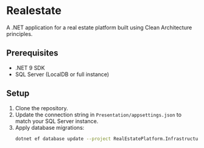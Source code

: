 # Realestate

A .NET application for a real estate platform built using Clean Architecture principles.

## Prerequisites
- .NET 9 SDK
- SQL Server (LocalDB or full instance)

## Setup
1. Clone the repository.
2. Update the connection string in `Presentation/appsettings.json` to match your SQL Server instance.
3. Apply database migrations:
   ```bash
   dotnet ef database update --project RealEstatePlatform.Infrastructure --startup-project RealEstatePlatform.Presentation
